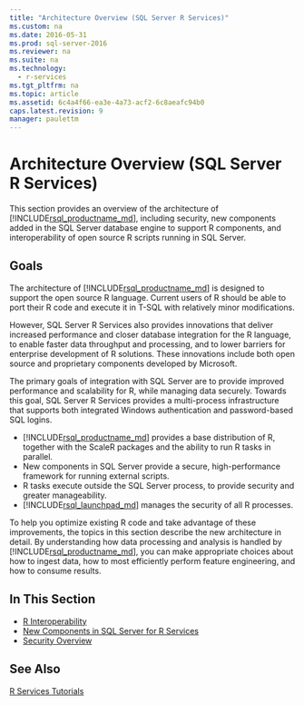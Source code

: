 ```yaml
---
title: "Architecture Overview (SQL Server R Services)"
ms.custom: na
ms.date: 2016-05-31
ms.prod: sql-server-2016
ms.reviewer: na
ms.suite: na
ms.technology: 
  - r-services
ms.tgt_pltfrm: na
ms.topic: article
ms.assetid: 6c4a4f66-ea3e-4a73-acf2-6c8aeafc94b0
caps.latest.revision: 9
manager: paulettm
---
```

# Architecture Overview (SQL Server R Services)
This section provides an overview of the architecture of [!INCLUDE[rsql_productname_md](../../Topics/TopicNameContainA/tokens/rsql_productname_md.md)], including security, new components added in the SQL Server database engine to support R  components, and interoperability of open source R scripts running in SQL Server.


## Goals


The architecture of [!INCLUDE[rsql_productname_md](../../Topics/TopicNameContainA/tokens/rsql_productname_md.md)] is designed to support the open source R language. Current users of R should be able to port their R code and execute it in T-SQL with relatively minor modifications.

However, SQL Server R Services also provides innovations that deliver increased performance and closer database integration for the R language,  to enable faster data throughput and processing, and to lower barriers for enterprise development of R solutions. These innovations include both open source and proprietary components developed by Microsoft.


The primary goals of integration with SQL Server are to provide improved performance and scalability for R, while managing data securely. Towards this goal, SQL Server R Services provides a multi-process infrastructure that supports both integrated Windows authentication and password-based SQL logins. 

+ [!INCLUDE[rsql_productname_md](../../Topics/TopicNameContainA/tokens/rsql_productname_md.md)] provides a base distribution of R, together with the ScaleR packages and the ability to run R tasks in parallel.
+ New components in SQL Server provide a secure, high-performance framework for running external scripts.
+ R tasks execute outside the SQL Server process, to provide security and greater manageability.
+ [!INCLUDE[rsql_launchpad_md](../../Topics/TopicNameNotContainA/tokens/rsql_launchpad_md.md)] manages the security of all R processes. 

To help you optimize existing R code and take advantage of these improvements, the topics in this section describe the new architecture in detail. By understanding how data processing and analysis is handled by [!INCLUDE[rsql_productname_md](../../Topics/TopicNameContainA/tokens/rsql_productname_md.md)], you can make appropriate choices about how to ingest data, how to most efficiently perform feature engineering, and how to consume results.
 

## In This Section
+ [R Interoperability](../../Topics/TopicNameNotContainA/R-Interoperability-in-SQL-Server-R-Services.md)
+ [New Components in SQL Server for R Services](../../Topics/TopicNameNotContainA/New-Components-in-SQL-Server-to-Support-R-Services.md)
+ [Security Overview](../../Topics/TopicNameNotContainA/Security-Overview--SQL-Server-R-Services-.md)

## See Also
[R Services Tutorials](SQL%20Server%20R%20Services%20Tutorials.md)
